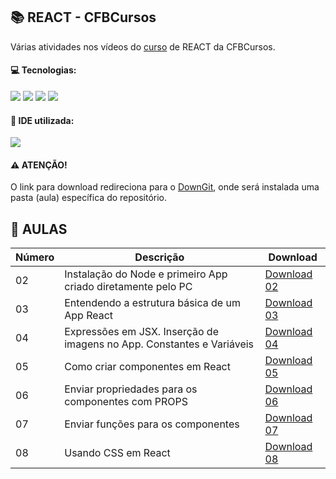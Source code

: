 ## :books: REACT - CFBCursos
Várias atividades nos vídeos do [curso](https://www.youtube.com/playlist?list=PLx4x_zx8csUh752BVDGZkxYpY9lS40fyC) de REACT da CFBCursos.

#### :computer: Tecnologias:
<div>
  <img src="https://skills.thijs.gg/icons?i=html">
  <img src="https://skills.thijs.gg/icons?i=css">
  <img src="https://skills.thijs.gg/icons?i=js">
  <img src="https://skills.thijs.gg/icons?i=react">
</div>

#### :bookmark: IDE utilizada:
  <img src="https://skills.thijs.gg/icons?i=vscode">
  
#### :warning: ATENÇÃO!
O link para download redireciona para o [DownGit](https://minhaskamal.github.io/DownGit/#/home), onde será instalada uma pasta (aula) específica do repositório.
  
## :notebook_with_decorative_cover: AULAS

| Número | Descrição | Download |
| --- | --- | --- |
| 02 | Instalação do Node e primeiro App criado diretamente pelo PC | [Download 02](https://minhaskamal.github.io/DownGit/#/home?url=https://github.com/matheusfladislau/REACT-CFBCursos/tree/master/AULA%202) |
| 03 | Entendendo a estrutura básica de um App React | [Download 03](https://minhaskamal.github.io/DownGit/#/home?url=https://github.com/matheusfladislau/REACT-CFBCursos/tree/master/AULA%203/app01) |
| 04 | Expressões em JSX. Inserção de imagens no App. Constantes e Variáveis | [Download 04](https://github.com/matheusfladislau/REACT-CFBCursos/tree/master/AULA%204/app01) |
| 05 | Como criar componentes em React | [Download 05](https://github.com/matheusfladislau/REACT-CFBCursos/tree/master/AULA%205/app01) |
| 06 | Enviar propriedades para os componentes com PROPS | [Download 06](https://github.com/matheusfladislau/REACT-CFBCursos/tree/master/AULA%206/app01) |
| 07 | Enviar funções para os componentes | [Download 07](https://github.com/matheusfladislau/REACT-CFBCursos/tree/master/AULA%207/app01) |
| 08 | Usando CSS em React | [Download 08](https://github.com/matheusfladislau/REACT-CFBCursos/tree/master/AULA%208/app01) |
